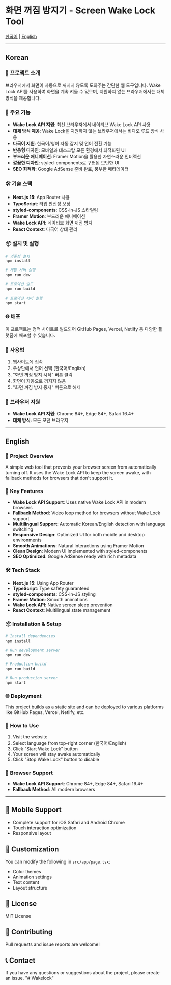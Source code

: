 # 화면 꺼짐 방지기 - Screen Wake Lock Tool

[한국어](#korean) | [English](#english)

---

## Korean

### 📖 프로젝트 소개

브라우저에서 화면이 자동으로 꺼지지 않도록 도와주는 간단한 웹 도구입니다. Wake Lock API를 사용하여 화면을 계속 켜둘 수 있으며, 지원하지 않는 브라우저에서는 대체 방식을 제공합니다.

### 🚀 주요 기능

- **Wake Lock API 지원**: 최신 브라우저에서 네이티브 Wake Lock API 사용
- **대체 방식 제공**: Wake Lock을 지원하지 않는 브라우저에서는 비디오 루프 방식 사용
- **다국어 지원**: 한국어/영어 자동 감지 및 언어 전환 기능
- **반응형 디자인**: 모바일과 데스크탑 모든 환경에서 최적화된 UI
- **부드러운 애니메이션**: Framer Motion을 활용한 자연스러운 인터랙션
- **깔끔한 디자인**: styled-components로 구현된 모던한 UI
- **SEO 최적화**: Google AdSense 준비 완료, 풍부한 메타데이터

### 🛠 기술 스택

- **Next.js 15**: App Router 사용
- **TypeScript**: 타입 안전성 보장
- **styled-components**: CSS-in-JS 스타일링
- **Framer Motion**: 부드러운 애니메이션
- **Wake Lock API**: 네이티브 화면 꺼짐 방지
- **React Context**: 다국어 상태 관리

### 📦 설치 및 실행

```bash
# 의존성 설치
npm install

# 개발 서버 실행
npm run dev

# 프로덕션 빌드
npm run build

# 프로덕션 서버 실행
npm start
```

### 🌐 배포

이 프로젝트는 정적 사이트로 빌드되어 GitHub Pages, Vercel, Netlify 등 다양한 플랫폼에 배포할 수 있습니다.

### 🎯 사용법

1. 웹사이트에 접속
2. 우상단에서 언어 선택 (한국어/English)
3. "화면 꺼짐 방지 시작" 버튼 클릭
4. 화면이 자동으로 꺼지지 않음
5. "화면 꺼짐 방지 중지" 버튼으로 해제

### 🌟 브라우저 지원

- **Wake Lock API 지원**: Chrome 84+, Edge 84+, Safari 16.4+
- **대체 방식**: 모든 모던 브라우저

---

## English

### 📖 Project Overview

A simple web tool that prevents your browser screen from automatically turning off. It uses the Wake Lock API to keep the screen awake, with fallback methods for browsers that don't support it.

### 🚀 Key Features

- **Wake Lock API Support**: Uses native Wake Lock API in modern browsers
- **Fallback Method**: Video loop method for browsers without Wake Lock support
- **Multilingual Support**: Automatic Korean/English detection with language switching
- **Responsive Design**: Optimized UI for both mobile and desktop environments
- **Smooth Animations**: Natural interactions using Framer Motion
- **Clean Design**: Modern UI implemented with styled-components
- **SEO Optimized**: Google AdSense ready with rich metadata

### 🛠 Tech Stack

- **Next.js 15**: Using App Router
- **TypeScript**: Type safety guaranteed
- **styled-components**: CSS-in-JS styling
- **Framer Motion**: Smooth animations
- **Wake Lock API**: Native screen sleep prevention
- **React Context**: Multilingual state management

### 📦 Installation & Setup

```bash
# Install dependencies
npm install

# Run development server
npm run dev

# Production build
npm run build

# Run production server
npm start
```

### 🌐 Deployment

This project builds as a static site and can be deployed to various platforms like GitHub Pages, Vercel, Netlify, etc.

### 🎯 How to Use

1. Visit the website
2. Select language from top-right corner (한국어/English)
3. Click "Start Wake Lock" button
4. Your screen will stay awake automatically
5. Click "Stop Wake Lock" button to disable

### 🌟 Browser Support

- **Wake Lock API Support**: Chrome 84+, Edge 84+, Safari 16.4+
- **Fallback Method**: All modern browsers

---

## 📱 Mobile Support

- Complete support for iOS Safari and Android Chrome
- Touch interaction optimization
- Responsive layout

## 🔧 Customization

You can modify the following in `src/app/page.tsx`:

- Color themes
- Animation settings
- Text content
- Layout structure

## 📄 License

MIT License

## 🤝 Contributing

Pull requests and issue reports are welcome!

## 📞 Contact

If you have any questions or suggestions about the project, please create an issue.
"# Wakelock" 
